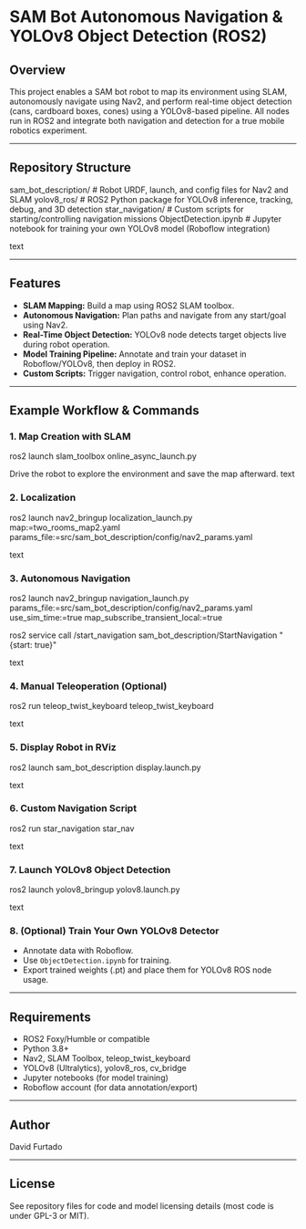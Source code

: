 # SAM Bot Autonomous Navigation & YOLOv8 Object Detection (ROS2)

## Overview

This project enables a SAM bot robot to map its environment using SLAM, autonomously navigate using Nav2, and perform real-time object detection (cans, cardboard boxes, cones) using a YOLOv8-based pipeline. All nodes run in ROS2 and integrate both navigation and detection for a true mobile robotics experiment.

---

## Repository Structure

sam_bot_description/ # Robot URDF, launch, and config files for Nav2 and SLAM
yolov8_ros/ # ROS2 Python package for YOLOv8 inference, tracking, debug, and 3D detection
star_navigation/ # Custom scripts for starting/controlling navigation missions
ObjectDetection.ipynb # Jupyter notebook for training your own YOLOv8 model (Roboflow integration)

text

---

## Features

- **SLAM Mapping:** Build a map using ROS2 SLAM toolbox.
- **Autonomous Navigation:** Plan paths and navigate from any start/goal using Nav2.
- **Real-Time Object Detection:** YOLOv8 node detects target objects live during robot operation.
- **Model Training Pipeline:** Annotate and train your dataset in Roboflow/YOLOv8, then deploy in ROS2.
- **Custom Scripts:** Trigger navigation, control robot, enhance operation.

---

## Example Workflow & Commands

### 1. Map Creation with SLAM

ros2 launch slam_toolbox online_async_launch.py

Drive the robot to explore the environment and save the map afterward.
text

### 2. Localization

ros2 launch nav2_bringup localization_launch.py
map:=two_rooms_map2.yaml
params_file:=src/sam_bot_description/config/nav2_params.yaml

text

### 3. Autonomous Navigation

ros2 launch nav2_bringup navigation_launch.py
params_file:=src/sam_bot_description/config/nav2_params.yaml
use_sim_time:=true
map_subscribe_transient_local:=true

ros2 service call /start_navigation sam_bot_description/StartNavigation "{start: true}"

text

### 4. Manual Teleoperation (Optional)

ros2 run teleop_twist_keyboard teleop_twist_keyboard

text

### 5. Display Robot in RViz

ros2 launch sam_bot_description display.launch.py

text

### 6. Custom Navigation Script

ros2 run star_navigation star_nav

text

### 7. Launch YOLOv8 Object Detection

ros2 launch yolov8_bringup yolov8.launch.py

text

### 8. (Optional) Train Your Own YOLOv8 Detector

- Annotate data with Roboflow.
- Use `ObjectDetection.ipynb` for training.
- Export trained weights (.pt) and place them for YOLOv8 ROS node usage.

---

## Requirements

- ROS2 Foxy/Humble or compatible
- Python 3.8+
- Nav2, SLAM Toolbox, teleop_twist_keyboard
- YOLOv8 (Ultralytics), yolov8_ros, cv_bridge
- Jupyter notebooks (for model training)
- Roboflow account (for data annotation/export)

---

## Author

David Furtado

---

## License

See repository files for code and model licensing details (most code is under GPL-3 or MIT).
